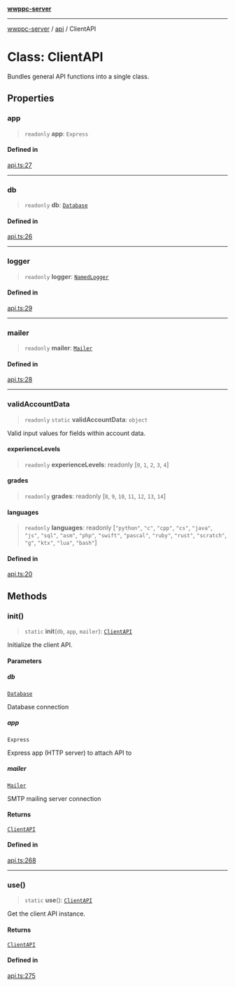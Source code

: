 [**wwppc-server**](../../README.md)

***

[wwppc-server](../../modules.md) / [api](../README.md) / ClientAPI

# Class: ClientAPI

Bundles general API functions into a single class.

## Properties

### app

> `readonly` **app**: `Express`

#### Defined in

[api.ts:27](https://github.com/WWPPC/WWPPC-server/blob/c08bb5874acf9739d5547370b47d1a65e80f6db4/src/api.ts#L27)

***

### db

> `readonly` **db**: [`Database`](../../database/classes/Database.md)

#### Defined in

[api.ts:26](https://github.com/WWPPC/WWPPC-server/blob/c08bb5874acf9739d5547370b47d1a65e80f6db4/src/api.ts#L26)

***

### logger

> `readonly` **logger**: [`NamedLogger`](../../log/classes/NamedLogger.md)

#### Defined in

[api.ts:29](https://github.com/WWPPC/WWPPC-server/blob/c08bb5874acf9739d5547370b47d1a65e80f6db4/src/api.ts#L29)

***

### mailer

> `readonly` **mailer**: [`Mailer`](../../email/classes/Mailer.md)

#### Defined in

[api.ts:28](https://github.com/WWPPC/WWPPC-server/blob/c08bb5874acf9739d5547370b47d1a65e80f6db4/src/api.ts#L28)

***

### validAccountData

> `readonly` `static` **validAccountData**: `object`

Valid input values for fields within account data.

#### experienceLevels

> `readonly` **experienceLevels**: readonly [`0`, `1`, `2`, `3`, `4`]

#### grades

> `readonly` **grades**: readonly [`8`, `9`, `10`, `11`, `12`, `13`, `14`]

#### languages

> `readonly` **languages**: readonly [`"python"`, `"c"`, `"cpp"`, `"cs"`, `"java"`, `"js"`, `"sql"`, `"asm"`, `"php"`, `"swift"`, `"pascal"`, `"ruby"`, `"rust"`, `"scratch"`, `"g"`, `"ktx"`, `"lua"`, `"bash"`]

#### Defined in

[api.ts:20](https://github.com/WWPPC/WWPPC-server/blob/c08bb5874acf9739d5547370b47d1a65e80f6db4/src/api.ts#L20)

## Methods

### init()

> `static` **init**(`db`, `app`, `mailer`): [`ClientAPI`](ClientAPI.md)

Initialize the client API.

#### Parameters

##### db

[`Database`](../../database/classes/Database.md)

Database connection

##### app

`Express`

Express app (HTTP server) to attach API to

##### mailer

[`Mailer`](../../email/classes/Mailer.md)

SMTP mailing server connection

#### Returns

[`ClientAPI`](ClientAPI.md)

#### Defined in

[api.ts:268](https://github.com/WWPPC/WWPPC-server/blob/c08bb5874acf9739d5547370b47d1a65e80f6db4/src/api.ts#L268)

***

### use()

> `static` **use**(): [`ClientAPI`](ClientAPI.md)

Get the client API instance.

#### Returns

[`ClientAPI`](ClientAPI.md)

#### Defined in

[api.ts:275](https://github.com/WWPPC/WWPPC-server/blob/c08bb5874acf9739d5547370b47d1a65e80f6db4/src/api.ts#L275)
